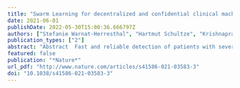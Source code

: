 ```yaml
---
title: "Swarm Learning for decentralized and confidential clinical machine learning"
date: 2021-06-01
publishDate: 2022-05-30T15:00:36.666797Z
authors: ["Stefanie Warnat-Herresthal", "Hartmut Schultze", "Krishnaprasad Lingadahalli Shastry", "Sathyanarayanan Manamohan", "Saikat Mukherjee", "Vishesh Garg", "Ravi Sarveswara", "Kristian Händler", "Peter Pickkers", "N. Ahmad Aziz", "Sofia Ktena", "Florian Tran", "Michael Bitzer", "Stephan Ossowski", "Nicolas Casadei", "Christian Herr", "Daniel Petersheim", "Uta Behrends", "Fabian Kern", "Tobias Fehlmann", "Philipp Schommers", "Clara Lehmann", "Max Augustin", "Jan Rybniker", "Janine Altmüller", "Neha Mishra", "Joana P. Bernardes", "Benjamin Krämer", "Lorenzo Bonaguro", "Jonas Schulte-Schrepping", "Elena De Domenico", "Christian Siever", "Michael Kraut", "Milind Desai", "Bruno Monnet", "Maria Saridaki", "Charles Martin Siegel", "Anna Drews", "Melanie Nuesch-Germano", "Heidi Theis", "Jan Heyckendorf", "Stefan Schreiber", "Sarah Kim-Hellmuth", "COVID-19 Aachen Study (COVAS)", "Paul Balfanz", "Thomas Eggermann", "Peter Boor", "Ralf Hausmann", "Hannah Kuhn", "Susanne Isfort", "Julia Carolin Stingl", "Günther Schmalzing", "Christiane K. Kuhl", "Rainer Röhrig", "Gernot Marx", "Stefan Uhlig", "Edgar Dahl", "Dirk Müller-Wieland", "Michael Dreher", "Nikolaus Marx", "Jacob Nattermann", "Dirk Skowasch", "Ingo Kurth", "Andreas Keller", "Robert Bals", "Peter Nürnberg", "Olaf Rieß", "Philip Rosenstiel", "Mihai G. Netea", "Fabian Theis", "Sach Mukherjee", "Michael Backes", "Anna C. Aschenbrenner", "Thomas Ulas", "Deutsche COVID-19 Omics Initiative (DeCOI)", "Angel Angelov", "Alexander Bartholomäus", "Anke Becker", "Daniela Bezdan", "Conny Blumert", "Ezio Bonifacio", "Peer Bork", "Bunk Boyke", "Helmut Blum", "Thomas Clavel", "Maria Colome-Tatche", "Markus Cornberg", "Inti Alberto De La Rosa Velázquez", "Andreas Diefenbach", "Alexander Dilthey", "Nicole Fischer", "Konrad Förstner", "Sören Franzenburg", "Julia-Stefanie Frick", "Gisela Gabernet", "Julien Gagneur", "Tina Ganzenmueller", "Marie Gauder", "Janina Geißert", "Alexander Goesmann", "Siri Göpel", "Adam Grundhoff", "Hajo Grundmann", "Torsten Hain", "Frank Hanses", "Ute Hehr", "André Heimbach", "Marius Hoeper", "Friedemann Horn", "Daniel Hübschmann", "Michael Hummel", "Thomas Iftner", "Angelika Iftner", "Thomas Illig", "Stefan Janssen", "Jörn Kalinowski", "René Kallies", "Birte Kehr", "Oliver T. Keppler", "Christoph Klein", "Michael Knop", "Oliver Kohlbacher", "Karl Köhrer", "Jan Korbel", "Peter G. Kremsner", "Denise Kühnert", "Markus Landthaler", "Yang Li", "Kerstin U. Ludwig", "Oliwia Makarewicz", "Manja Marz", "Alice C. McHardy", "Christian Mertes", "Maximilian Münchhoff", "Sven Nahnsen", "Markus Nöthen", "Francine Ntoumi", "Jörg Overmann", "Silke Peter", "Klaus Pfeffer", "Isabell Pink", "Anna R. Poetsch", "Ulrike Protzer", "Alfred Pühler", "Nikolaus Rajewsky", "Markus Ralser", "Kristin Reiche", "Stephan Ripke", "Ulisses Nunes da Rocha", "Antoine-Emmanuel Saliba", "Leif Erik Sander", "Birgit Sawitzki", "Simone Scheithauer", "Philipp Schiffer", "Jonathan Schmid-Burgk", "Wulf Schneider", "Eva-Christina Schulte", "Alexander Sczyrba", "Mariam L. Sharaf", "Yogesh Singh", "Michael Sonnabend", "Oliver Stegle", "Jens Stoye", "Janne Vehreschild", "Thirumalaisamy P. Velavan", "Jörg Vogel", "Sonja Volland", "Max von Kleist", "Andreas Walker", "Jörn Walter", "Dagmar Wieczorek", "Sylke Winkler", "John Ziebuhr", "Monique M. B. Breteler", "Evangelos J. Giamarellos-Bourboulis", "Matthijs Kox", "Matthias Becker", "Sorin Cheran", "Michael S. Woodacre", "Eng Lim Goh", "Joachim L. Schultze"]
publication_types: ["2"]
abstract: "Abstract  Fast and reliable detection of patients with severe and heterogeneous illnesses is a major goal of precision medicine 1,2 . Patients with leukaemia can be identified using machine learning on the basis of their blood transcriptomes 3 . However, there is an increasing divide between what is technically possible and what is allowed, because of privacy legislation 4,5 . Here, to facilitate the integration of any medical data from any data owner worldwide without violating privacy laws, we introduce Swarm Learning—a decentralized machine-learning approach that unites edge computing, blockchain-based peer-to-peer networking and coordination while maintaining confidentiality without the need for a central coordinator, thereby going beyond federated learning. To illustrate the feasibility of using Swarm Learning to develop disease classifiers using distributed data, we chose four use cases of heterogeneous diseases (COVID-19, tuberculosis, leukaemia and lung pathologies). With more than 16,400 blood transcriptomes derived from 127 clinical studies with non-uniform distributions of cases and controls and substantial study biases, as well as more than 95,000 chest X-ray images, we show that Swarm Learning classifiers outperform those developed at individual sites. In addition, Swarm Learning completely fulfils local confidentiality regulations by design. We believe that this approach will notably accelerate the introduction of precision medicine."
featured: false
publication: "*Nature*"
url_pdf: "http://www.nature.com/articles/s41586-021-03583-3"
doi: "10.1038/s41586-021-03583-3"
---
```


